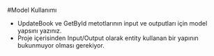 #Model Kullanımı
* UpdateBook ve GetById metotlarının input ve outputları için model yapsını yazınız. 
* Proje içerisinden Input/Output olarak entity kullanan bir yapının bukunmuyor olması gerekiyor.
